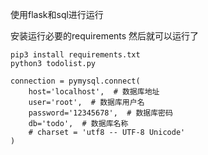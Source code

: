 使用flask和sql进行运行

安装运行必要的requirements
然后就可以运行了

```
pip3 install requirements.txt
python3 todolist.py
```



```
connection = pymysql.connect(
    host='localhost',  # 数据库地址
    user='root',  # 数据库用户名
    password='12345678',  # 数据库密码
    db='todo',  # 数据库名称
    # charset = 'utf8 -- UTF-8 Unicode'
)
```
